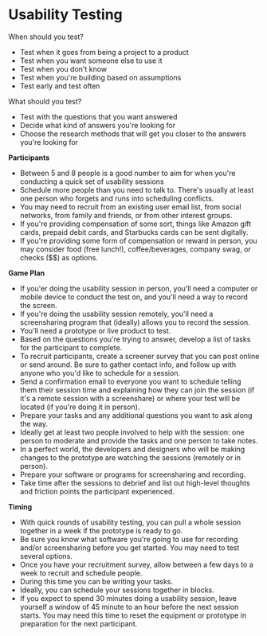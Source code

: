 # Usability Testing

When should you test?

* Test when it goes from being a project to a product
* Test when you want someone else to use it
* Test when you don't know
* Test when you're building based on assumptions
* Test early and test often

What should you test?

* Test with the questions that you want answered
* Decide what kind of answers you're looking for
* Choose the research methods that will get you closer to the answers you're looking for

__Participants__

* Between 5 and 8 people is a good number to aim for when you're conducting a quick set of usability sessions
* Schedule more people than you need to talk to.  There's usually at least one person who forgets and runs into scheduling conflicts.
* You may need to recruit from an existing user email list, from social networks, from family and friends, or from other interest groups.
* If you're providing compensation of some sort, things like Amazon gift cards, prepaid debit cards, and Starbucks cards can be sent digitally.
* If you're providing some form of compensation or reward in person, you may consider food (free lunch!), coffee/beverages, company swag, or checks ($$) as options.

__Game Plan__
* If you'er doing the usability session in person, you'll need a computer or mobile device to conduct the test on, and you'll need a way to record the screen.
* If you're doing the usability session remotely, you'll need a screensharing program that (ideally) allows you to record the session.
* You'll need a prototype or live product to test.
* Based on the questions you're trying to answer, develop a list of tasks for the participant to complete.
* To recruit participants, create a screener survey that you can post online or send around. Be sure to gather contact info, and follow up with anyone who you'd like to schedule for a session.
* Send a confirmation email to everyone you want to schedule telling them their session time and explaining how they can join the session (if it's a remote session with a screenshare) or where your test will be located (if you're doing it in person).
* Prepare your tasks and any additional questions you want to ask along the way.
* Ideally get at least two people involved to help with the session: one person to moderate and provide the tasks and one person to take notes.
* In a perfect world, the developers and designers who will be making changes to the prototype are watching the sessions (remotely or in person).
* Prepare your software or programs for screensharing and recording.
* Take time after the sessions to debrief and list out high-level thoughts and friction points the participant experienced.


__Timing__
* With quick rounds of usability testing, you can pull a whole session together in a week if the prototype is ready to go.
* Be sure you know what software you're going to use for recording and/or screensharing before you get started.  You may need to test several options.
* Once you have your recruitment survey, allow between a few days to a week to recruit and schedule people.
* During this time you can be writing your tasks.
* Ideally, you can schedule your sessions together in blocks.  
* If you expect to spend 30 minutes doing a usability session, leave yourself a window of 45 minute to an hour before the next session starts.  You may need this time to reset the equipment or prototype in preparation for the next participant.
 
